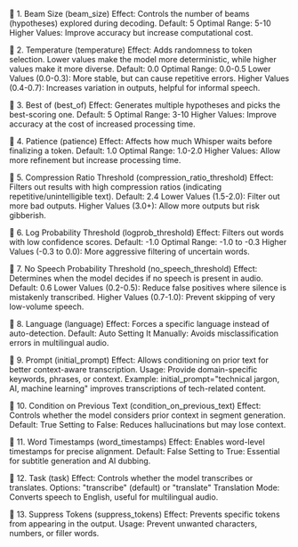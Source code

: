 🔹 1. Beam Size (beam_size)
Effect: Controls the number of beams (hypotheses) explored during decoding.
Default: 5
Optimal Range: 5-10
Higher Values: Improve accuracy but increase computational cost.

🔹 2. Temperature (temperature)
Effect: Adds randomness to token selection. Lower values make the model more deterministic, while higher values make it more diverse.
Default: 0.0
Optimal Range: 0.0-0.5
Lower Values (0.0-0.3): More stable, but can cause repetitive errors.
Higher Values (0.4-0.7): Increases variation in outputs, helpful for informal speech.

🔹 3. Best of (best_of)
Effect: Generates multiple hypotheses and picks the best-scoring one.
Default: 5
Optimal Range: 3-10
Higher Values: Improve accuracy at the cost of increased processing time.

🔹 4. Patience (patience)
Effect: Affects how much Whisper waits before finalizing a token.
Default: 1.0
Optimal Range: 1.0-2.0
Higher Values: Allow more refinement but increase processing time.

🔹 5. Compression Ratio Threshold (compression_ratio_threshold)
Effect: Filters out results with high compression ratios (indicating repetitive/unintelligible text).
Default: 2.4
Lower Values (1.5-2.0): Filter out more bad outputs.
Higher Values (3.0+): Allow more outputs but risk gibberish.

🔹 6. Log Probability Threshold (logprob_threshold)
Effect: Filters out words with low confidence scores.
Default: -1.0
Optimal Range: -1.0 to -0.3
Higher Values (-0.3 to 0.0): More aggressive filtering of uncertain words.

🔹 7. No Speech Probability Threshold (no_speech_threshold)
Effect: Determines when the model decides if no speech is present in audio.
Default: 0.6
Lower Values (0.2-0.5): Reduce false positives where silence is mistakenly transcribed.
Higher Values (0.7-1.0): Prevent skipping of very low-volume speech.

🔹 8. Language (language)
Effect: Forces a specific language instead of auto-detection.
Default: Auto
Setting It Manually: Avoids misclassification errors in multilingual audio.

🔹 9. Prompt (initial_prompt)
Effect: Allows conditioning on prior text for better context-aware transcription.
Usage: Provide domain-specific keywords, phrases, or context.
Example: initial_prompt="technical jargon, AI, machine learning" improves transcriptions of tech-related content.

🔹 10. Condition on Previous Text (condition_on_previous_text)
Effect: Controls whether the model considers prior context in segment generation.
Default: True
Setting to False: Reduces hallucinations but may lose context.

🔹 11. Word Timestamps (word_timestamps)
Effect: Enables word-level timestamps for precise alignment.
Default: False
Setting to True: Essential for subtitle generation and AI dubbing.

🔹 12. Task (task)
Effect: Controls whether the model transcribes or translates.
Options: "transcribe" (default) or "translate"
Translation Mode: Converts speech to English, useful for multilingual audio.

🔹 13. Suppress Tokens (suppress_tokens)
Effect: Prevents specific tokens from appearing in the output.
Usage: Prevent unwanted characters, numbers, or filler words.
